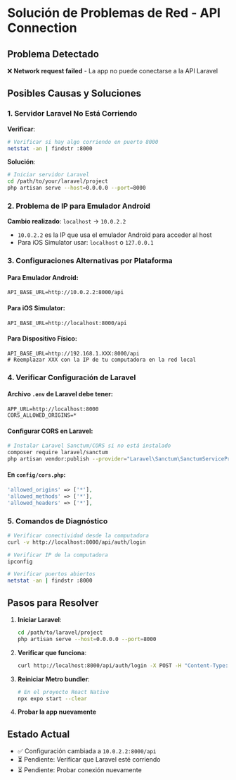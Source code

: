 # Solución de Problemas de Red - API Connection

## Problema Detectado
❌ **Network request failed** - La app no puede conectarse a la API Laravel

## Posibles Causas y Soluciones

### 1. Servidor Laravel No Está Corriendo
**Verificar**:
```bash
# Verificar si hay algo corriendo en puerto 8000
netstat -an | findstr :8000
```

**Solución**:
```bash
# Iniciar servidor Laravel
cd /path/to/your/laravel/project
php artisan serve --host=0.0.0.0 --port=8000
```

### 2. Problema de IP para Emulador Android
**Cambio realizado**: `localhost` → `10.0.2.2`
- `10.0.2.2` es la IP que usa el emulador Android para acceder al host
- Para iOS Simulator usar: `localhost` o `127.0.0.1`

### 3. Configuraciones Alternativas por Plataforma

#### Para Emulador Android:
```env
API_BASE_URL=http://10.0.2.2:8000/api
```

#### Para iOS Simulator:
```env
API_BASE_URL=http://localhost:8000/api
```

#### Para Dispositivo Físico:
```env
API_BASE_URL=http://192.168.1.XXX:8000/api
# Reemplazar XXX con la IP de tu computadora en la red local
```

### 4. Verificar Configuración de Laravel

#### Archivo `.env` de Laravel debe tener:
```env
APP_URL=http://localhost:8000
CORS_ALLOWED_ORIGINS=*
```

#### Configurar CORS en Laravel:
```bash
# Instalar Laravel Sanctum/CORS si no está instalado
composer require laravel/sanctum
php artisan vendor:publish --provider="Laravel\Sanctum\SanctumServiceProvider"
```

#### En `config/cors.php`:
```php
'allowed_origins' => ['*'],
'allowed_methods' => ['*'],
'allowed_headers' => ['*'],
```

### 5. Comandos de Diagnóstico

```bash
# Verificar conectividad desde la computadora
curl -v http://localhost:8000/api/auth/login

# Verificar IP de la computadora
ipconfig

# Verificar puertos abiertos
netstat -an | findstr :8000
```

## Pasos para Resolver

1. **Iniciar Laravel**:
   ```bash
   cd /path/to/laravel/project
   php artisan serve --host=0.0.0.0 --port=8000
   ```

2. **Verificar que funciona**:
   ```bash
   curl http://localhost:8000/api/auth/login -X POST -H "Content-Type: application/json" -d '{"dni":"12345678","password":"test"}'
   ```

3. **Reiniciar Metro bundler**:
   ```bash
   # En el proyecto React Native
   npx expo start --clear
   ```

4. **Probar la app nuevamente**

## Estado Actual
- ✅ Configuración cambiada a `10.0.2.2:8000/api`
- ⏳ Pendiente: Verificar que Laravel esté corriendo
- ⏳ Pendiente: Probar conexión nuevamente

